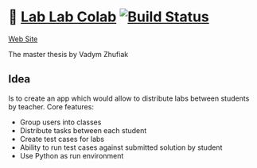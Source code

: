 # :seedling: [Lab Lab Colab](https://vzhufk.github.io/LabLabColab/) [![Build Status](https://app.travis-ci.com/vzhufk/LabLabColab.svg?branch=main)](https://app.travis-ci.com/vzhufk/LabLabColab)
[Web Site](https://vzhufk.github.io/LabLabColab/)

The master thesis by Vadym Zhufiak

## Idea
Is to create an app which would allow to distribute labs between students by teacher. 
Core features:
 - Group users into classes
 - Distribute tasks between each student
 - Create test cases for labs
 - Ability to run test cases against submitted solution by student
 - Use Python as run environment 

